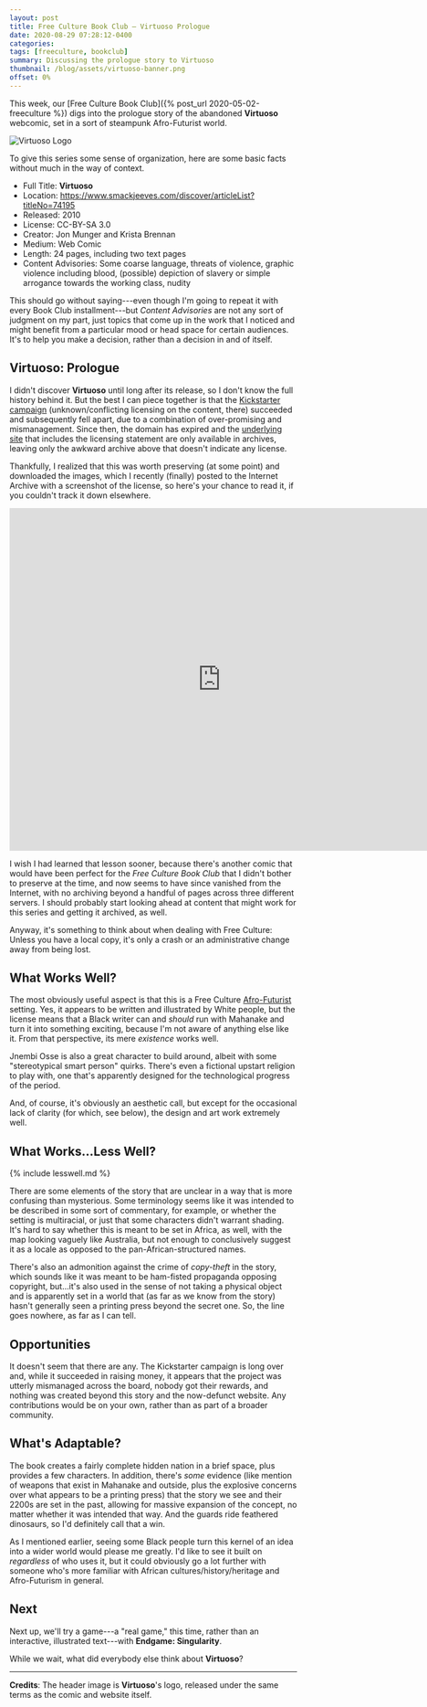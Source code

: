 ```yaml
---
layout: post
title: Free Culture Book Club — Virtuoso Prologue
date: 2020-08-29 07:28:12-0400
categories:
tags: [freeculture, bookclub]
summary: Discussing the prologue story to Virtuoso
thumbnail: /blog/assets/virtuoso-banner.png
offset: 0%
---
```


This week, our [Free Culture Book Club]({% post_url 2020-05-02-freeculture %}) digs into the prologue story of the abandoned **Virtuoso** webcomic, set in a sort of steampunk Afro-Futurist world.

![Virtuoso Logo](/blog/assets/virtuoso-banner.png "Virtuoso Logo")

To give this series some sense of organization, here are some basic facts without much in the way of context.

 * Full Title:  **Virtuoso**
 * Location:  <https://www.smackjeeves.com/discover/articleList?titleNo=74195>
 * Released:  2010
 * License:  CC-BY-SA 3.0
 * Creator:  Jon Munger and Krista Brennan
 * Medium:  Web Comic
 * Length:  24 pages, including two text pages
 * Content Advisories:  Some coarse language, threats of violence, graphic violence including blood, (possible) depiction of slavery or simple arrogance towards the working class, nudity

This should go without saying---even though I'm going to repeat it with every Book Club installment---but *Content Advisories* are not any sort of judgment on my part, just topics that come up in the work that I noticed and might benefit from a particular mood or head space for certain audiences.  It's to help you make a decision, rather than a decision in and of itself.

## Virtuoso:  Prologue

I didn't discover **Virtuoso** until long after its release, so I don't know the full history behind it.  But the best I can piece together is that the [Kickstarter campaign](https://www.kickstarter.com/projects/876624806/virtuoso-book-one) (unknown/conflicting licensing on the content, there) succeeded and subsequently fell apart, due to a combination of over-promising and mismanagement.  Since then, the domain has expired and the [underlying site](https://web.archive.org/web/20111127144126/http://virtuosocomic.smackjeeves.com/) that includes the licensing statement are only available in archives, leaving only the awkward archive above that doesn't indicate any license.

Thankfully, I realized that this was worth preserving (at some point) and downloaded the images, which I recently (finally) posted to the Internet Archive with a screenshot of the license, so here's your chance to read it, if you couldn't track it down elsewhere.

<iframe
  src="https://archive.org/embed/virtuoso-00-prologue"
  width="740"
  height="600"
  frameborder="0"
  webkitallowfullscreen="true"
  mozallowfullscreen="true"
  allowfullscreen
>
</iframe>

I wish I had learned that lesson sooner, because there's another comic that would have been perfect for the *Free Culture Book Club* that I didn't bother to preserve at the time, and now seems to have since vanished from the Internet, with no archiving beyond a handful of pages across three different servers.  I should probably start looking ahead at content that might work for this series and getting it archived, as well.

Anyway, it's something to think about when dealing with Free Culture:  Unless you have a local copy, it's only a crash or an administrative change away from being lost.

## What Works Well?

The most obviously useful aspect is that this is a Free Culture [Afro-Futurist](https://en.wikipedia.org/wiki/Afrofuturism) setting.  Yes, it appears to be written and illustrated by White people, but the license means that a Black writer can and *should* run with Mahanake and turn it into something exciting, because I'm not aware of anything else like it.  From that perspective, its mere *existence* works well.

Jnembi Osse is also a great character to build around, albeit with some "stereotypical smart person" quirks.  There's even a fictional upstart religion to play with, one that's apparently designed for the technological progress of the period.

And, of course, it's obviously an aesthetic call, but except for the occasional lack of clarity (for which, see below), the design and art work extremely well.

## What Works...Less Well?

{% include lesswell.md %}

There are some elements of the story that are unclear in a way that is more confusing than mysterious.  Some terminology seems like it was intended to be described in some sort of commentary, for example, or whether the setting is multiracial, or just that some characters didn't warrant shading.  It's hard to say whether this is meant to be set in Africa, as well, with the map looking vaguely like Australia, but not enough to conclusively suggest it as a locale as opposed to the pan-African-structured names.

There's also an admonition against the crime of *copy-theft* in the story, which sounds like it was meant to be ham-fisted propaganda opposing copyright, but...it's also used in the sense of not taking a physical object and is apparently set in a world that (as far as we know from the story) hasn't generally seen a printing press beyond the secret one.  So, the line goes nowhere, as far as I can tell.

## Opportunities

It doesn't seem that there are any.  The Kickstarter campaign is long over and, while it succeeded in raising money, it appears that the project was utterly mismanaged across the board, nobody got their rewards, and nothing was created beyond this story and the now-defunct website.  Any contributions would be on your own, rather than as part of a broader community.

## What's Adaptable?

The book creates a fairly complete hidden nation in a brief space, plus provides a few characters.  In addition, there's *some* evidence (like mention of weapons that exist in Mahanake and outside, plus the explosive concerns over what appears to be a printing press) that the story we see and their 2200s are set in the past, allowing for massive expansion of the concept, no matter whether it was intended that way.  And the guards ride feathered dinosaurs, so I'd definitely call that a win.

As I mentioned earlier, seeing some Black people turn this kernel of an idea into a wider world would please me greatly.  I'd like to see it built on *regardless* of who uses it, but it could obviously go a lot further with someone who's more familiar with African cultures/history/heritage and Afro-Futurism in general.

## Next

Next up, we'll try a game---a "real game," this time, rather than an interactive, illustrated text---with **Endgame: Singularity**.

While we wait, what did everybody else think about **Virtuoso**?

* * *

**Credits**:  The header image is **Virtuoso**'s logo, released under the same terms as the comic and website itself.
